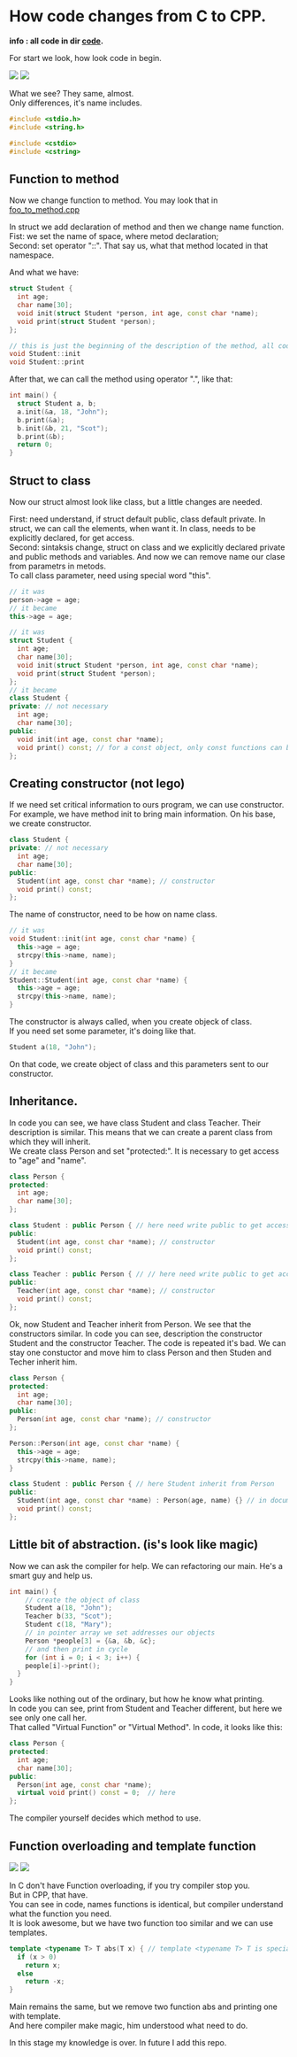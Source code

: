# How code changes from C to CPP.

__info : all code in dir [code](./code).__

For start we look, how look code in begin.  

![](image/1.png) ![](image/2.png) 

What we see? They same, almost.   
Only differences, it's name includes.  

```c
#include <stdio.h>
#include <string.h>

#include <cstdio>
#include <cstring>
```

## Function to method

Now we change function to method. You may look that in [foo_to_method.cpp](code/foo_to_method.cpp)

In struct we add declaration of method and then we change name function.  
Fist: we set the name of space, where metod declaration;  
Second: set operator "::". That say us, what that method located in that namespace.  

And what we have:

``` c++
struct Student {
  int age;
  char name[30];
  void init(struct Student *person, int age, const char *name);
  void print(struct Student *person);
};
```

``` c++
// this is just the beginning of the description of the method, all code look in dir code
void Student::init 
void Student::print 
```

After that, we can call the method using operator ".", like that:  

``` c++
int main() {
  struct Student a, b;
  a.init(&a, 18, "John");
  b.print(&a);
  b.init(&b, 21, "Scot");
  b.print(&b);
  return 0;
}
```

## Struct to class

Now our struct almost look like class, but a little changes are needed.  

First: need understand, if struct default public, class default private. In struct, we can call the elements, when want it. In class, needs to be explicitly declared, for get access.  
Second: sintaksis change, struct on class and we explicitly declared private and public methods and variables. And now we can remove name our clase from parametrs in metods.  
To call class parameter, need using special word "this".  

``` c++
// it was
person->age = age;
// it became
this->age = age;
```

``` c++
// it was
struct Student {
  int age;
  char name[30];
  void init(struct Student *person, int age, const char *name);
  void print(struct Student *person);
};
// it became
class Student {
private: // not necessary
  int age;
  char name[30];
public:
  void init(int age, const char *name);
  void print() const; // for a const object, only const functions can be called
};
```

## Creating constructor (not lego)  

If we need set critical information to ours program, we can use constructor.  
For example, we have method init to bring main information. On his base, we create constructor.  

``` c++
class Student {
private: // not necessary
  int age;
  char name[30];
public:
  Student(int age, const char *name); // constructor
  void print() const;
};
```

The name of constructor, need to be how on name class.  

``` c++
// it was
void Student::init(int age, const char *name) {
  this->age = age;
  strcpy(this->name, name);
}
// it became
Student::Student(int age, const char *name) {
  this->age = age;
  strcpy(this->name, name);
}
```

The constructor is always called, when you create objeck of class.  
If you need set some parameter, it's doing like that.  

``` c++
Student a(18, "John");
```

On that code, we create object of class and this parameters sent to our constructor.  

## Inheritance.

In code you can see, we have class Student and class Teacher. Their description is similar. This means that we can create a parent class from which they will inherit.    
We create class Person and set "protected:". It is necessary to get access to "age" and "name".  

``` c++
class Person {
protected:
  int age;
  char name[30];
};

class Student : public Person { // here need write public to get access to age and name
public:
  Student(int age, const char *name); // constructor
  void print() const;
};

class Teacher : public Person { // // here need write public to get access to age and name
public:
  Teacher(int age, const char *name); // constructor
  void print() const;
};
```

Ok, now Student and Teacher inherit from Person. We see that the constructors similar. In code you can see, description the constructor Student and the constructor Teacher. The code is repeated it's bad. We can stay one constuctor and move him to class Person and then Studen and Techer inherit him.   

``` c++
class Person {
protected:
  int age;
  char name[30];
public:
  Person(int age, const char *name); // constructor
};

Person::Person(int age, const char *name) {
  this->age = age;
  strcpy(this->name, name);
}
```

``` c++
class Student : public Person { // here Student inherit from Person
public:
  Student(int age, const char *name) : Person(age, name) {} // in documentation that called "constructor initialization list". From code we remove constructor Student and now here declaration constructor Student inherit description constructor Person.
  void print() const;
};

```

## Little bit of abstraction. (is's look like magic)  

Now we can ask the compiler for help. We can refactoring our main.
He's a smart guy and help us.

``` c++
int main() {
    // create the object of class
    Student a(18, "John");
    Teacher b(33, "Scot");
    Student c(18, "Mary");
    // in pointer array we set addresses our objects
    Person *people[3] = {&a, &b, &c};
    // and then print in cycle
    for (int i = 0; i < 3; i++) {
    people[i]->print();
  }
}
```

Looks like nothing out of the ordinary, but how he know what printing.  
In code you can see, print from Student and Teacher different, but here we see only one call her.  
That called "Virtual Function" or "Virtual Method". In code, it looks like this:  

``` c++
class Person {
protected:
  int age;
  char name[30];
public:
  Person(int age, const char *name);
  virtual void print() const = 0;  // here
};
```
The compiler yourself decides which method to use.  

## Function overloading and template function

![](image/3.png) ![](image/4.png) 

In C don't have Function overloading, if you try compiler stop you.  
But in CPP, that have.  
You can see in code, names functions is identical, but compiler understand what the function you need.  
It is look awesome, but we have two function too similar and we can use templates.  

``` c++
template <typename T> T abs(T x) { // template <typename T> T is special word
  if (x > 0)
    return x;
  else
    return -x;
}
```

Main remains the same, but we remove two function abs and printing one with template.  
And here compiler make magic, him understood what need to do.  

In this stage my knowledge is over. In future I add this repo.  